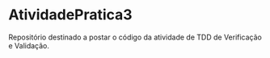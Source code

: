 # AtividadePratica3
Repositório destinado a postar o código da atividade de TDD de Verificação e Validação.
